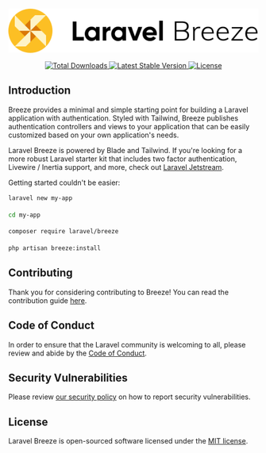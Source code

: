 <p align="center"><img src="/art/logo.svg" alt="Logo Laravel Breeze"></p>

<p align="center">
    <a href="https://packagist.org/packages/laravel/breeze">
        <img src="https://img.shields.io/packagist/dt/laravel/breeze" alt="Total Downloads">
    </a>
    <a href="https://packagist.org/packages/laravel/breeze">
        <img src="https://img.shields.io/packagist/v/laravel/breeze" alt="Latest Stable Version">
    </a>
    <a href="https://packagist.org/packages/laravel/breeze">
        <img src="https://img.shields.io/packagist/l/laravel/breeze" alt="License">
    </a>
</p>

## Introduction

Breeze provides a minimal and simple starting point for building a Laravel application with authentication. Styled with Tailwind, Breeze publishes authentication controllers and views to your application that can be easily customized based on your own application's needs.

Laravel Breeze is powered by Blade and Tailwind. If you're looking for a more robust Laravel starter kit that includes two factor authentication, Livewire / Inertia support, and more, check out [Laravel Jetstream](https://jetstream.laravel.com).

Getting started couldn't be easier:

```bash
laravel new my-app

cd my-app

composer require laravel/breeze

php artisan breeze:install
```

## Contributing

Thank you for considering contributing to Breeze! You can read the contribution guide [here](.github/CONTRIBUTING.md).

## Code of Conduct

In order to ensure that the Laravel community is welcoming to all, please review and abide by the [Code of Conduct](https://laravel.com/docs/contributions#code-of-conduct).

## Security Vulnerabilities

Please review [our security policy](https://github.com/laravel/breeze/security/policy) on how to report security vulnerabilities.

## License

Laravel Breeze is open-sourced software licensed under the [MIT license](LICENSE.md).
